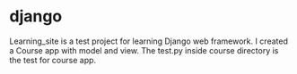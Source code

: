 # django
Learning_site is a test project for learning Django web framework.
I created a Course app with model and view. The test.py inside course
directory is the test for course app.
